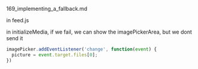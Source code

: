 169_implementing_a_fallback.md


in feed.js

in initializeMedia, if we fail, we can show the imagePickerArea, but we dont send it

```js
imagePicker.addEventListener('change', function(event) {
  picture = event.target.files[0];
})
```






